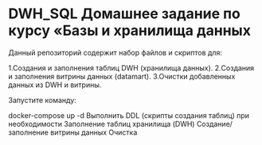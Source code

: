 # DWH_SQL Домашнее задание по курсу «Базы и хранилища данных
Данный репозиторий содержит набор файлов и скриптов для:

1.Создания и заполнения таблиц DWH (хранилища данных).
2.Создания и заполнения витрины данных (datamart).
3.Очистки добавленных данных из DWH и витрины.


Запустите команду:

docker-compose up -d
Выполнить DDL (скрипты создания таблиц) при необходимости
Заполнение таблиц хранилища (DWH)
Создание/заполнение витрины данных
Очистка
